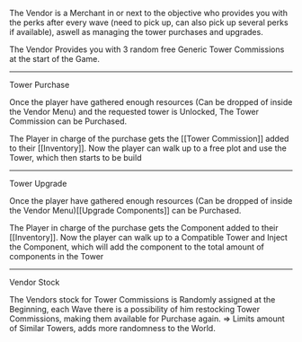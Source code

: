The Vendor is a Merchant in or next to the objective who provides you with the perks after every wave (need to pick up, can also pick up several perks if available), aswell as managing the tower purchases and upgrades.

The Vendor Provides you with 3 random free Generic Tower Commissions at the start of the Game.

---
Tower Purchase

Once the player have gathered enough resources (Can be dropped of inside the Vendor Menu) and the requested tower is Unlocked, The Tower Commission can be Purchased.

The Player in charge of the purchase gets the [[Tower Commission]] added to their [[Inventory]]. 
Now the player can walk up to a free plot and use the Tower, which then starts to be build

---
Tower Upgrade

Once the player have gathered enough resources (Can be dropped of inside the Vendor Menu)[[Upgrade Components]] can be Purchased.

The Player in charge of the purchase gets the Component added to their [[Inventory]]. 
Now the player can walk up to a Compatible Tower and Inject the Component, which will add the component to the total amount of components in the Tower

---
Vendor Stock

The Vendors stock for Tower Commissions is Randomly assigned at the Beginning, each Wave there is a possibility of him restocking Tower Commissions, making them available for Purchase again.
=> Limits amount of Similar Towers, adds more randomness to the World.

